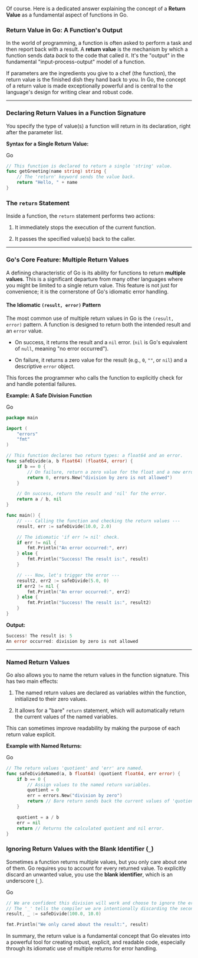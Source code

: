 Of course. Here is a dedicated answer explaining the concept of a **Return Value** as a fundamental aspect of functions in Go.

### **Return Value in Go: A Function's Output**

In the world of programming, a function is often asked to perform a task and then report back with a result. A **return value** is the mechanism by which a function sends data _back_ to the code that called it. It's the "output" in the fundamental "input-process-output" model of a function.

If parameters are the ingredients you give to a chef (the function), the return value is the finished dish they hand back to you. In Go, the concept of a return value is made exceptionally powerful and is central to the language's design for writing clear and robust code.

---

### Declaring Return Values in a Function Signature

You specify the type of value(s) a function will return in its declaration, right after the parameter list.

**Syntax for a Single Return Value:**

Go

```Go
// This function is declared to return a single 'string' value.
func getGreeting(name string) string {
    // The 'return' keyword sends the value back.
    return "Hello, " + name
}
```

### The `return` Statement

Inside a function, the `return` statement performs two actions:

1. It immediately stops the execution of the current function.
    
2. It passes the specified value(s) back to the caller.
    

---

### Go's Core Feature: Multiple Return Values

A defining characteristic of Go is its ability for functions to return **multiple values**. This is a significant departure from many other languages where you might be limited to a single return value. This feature is not just for convenience; it is the cornerstone of Go's idiomatic error handling.

#### The Idiomatic `(result, error)` Pattern

The most common use of multiple return values in Go is the `(result, error)` pattern. A function is designed to return both the intended result and an `error` value.

- On success, it returns the result and a `nil` error. (`nil` is Go's equivalent of `null`, meaning "no error occurred").
    
- On failure, it returns a zero value for the result (e.g., `0`, `""`, or `nil`) and a descriptive `error` object.
    

This forces the programmer who calls the function to explicitly check for and handle potential failures.

**Example: A Safe Division Function**

Go

```Go
package main

import (
    "errors"
    "fmt"
)

// This function declares two return types: a float64 and an error.
func safeDivide(a, b float64) (float64, error) {
    if b == 0 {
        // On failure, return a zero value for the float and a new error.
        return 0, errors.New("division by zero is not allowed")
    }

    // On success, return the result and 'nil' for the error.
    return a / b, nil
}

func main() {
    // --- Calling the function and checking the return values ---
    result, err := safeDivide(10.0, 2.0)

    // The idiomatic 'if err != nil' check.
    if err != nil {
        fmt.Println("An error occurred:", err)
    } else {
        fmt.Println("Success! The result is:", result)
    }

    // --- Now, let's trigger the error ---
    result2, err2 := safeDivide(5.0, 0)
    if err2 != nil {
        fmt.Println("An error occurred:", err2)
    } else {
        fmt.Println("Success! The result is:", result2)
    }
}
```

**Output:**

```Go
Success! The result is: 5
An error occurred: division by zero is not allowed
```

---

### Named Return Values

Go also allows you to name the return values in the function signature. This has two main effects:

1. The named return values are declared as variables within the function, initialized to their zero values.
    
2. It allows for a "bare" `return` statement, which will automatically return the current values of the named variables.
    

This can sometimes improve readability by making the purpose of each return value explicit.

**Example with Named Returns:**

Go

```Go
// The return values 'quotient' and 'err' are named.
func safeDivideNamed(a, b float64) (quotient float64, err error) {
    if b == 0 {
        // Assign values to the named return variables.
        quotient = 0
        err = errors.New("division by zero")
        return // Bare return sends back the current values of 'quotient' and 'err'.
    }

    quotient = a / b
    err = nil
    return // Returns the calculated quotient and nil error.
}
```

### Ignoring Return Values with the Blank Identifier (`_`)

Sometimes a function returns multiple values, but you only care about one of them. Go requires you to account for every returned value. To explicitly discard an unwanted value, you use the **blank identifier**, which is an underscore (`_`).

Go

```Go
// We are confident this division will work and choose to ignore the error.
// The '_' tells the compiler we are intentionally discarding the second return value.
result, _ := safeDivide(100.0, 10.0)

fmt.Println("We only cared about the result:", result)
```

In summary, the return value is a fundamental concept that Go elevates into a powerful tool for creating robust, explicit, and readable code, especially through its idiomatic use of multiple returns for error handling.
